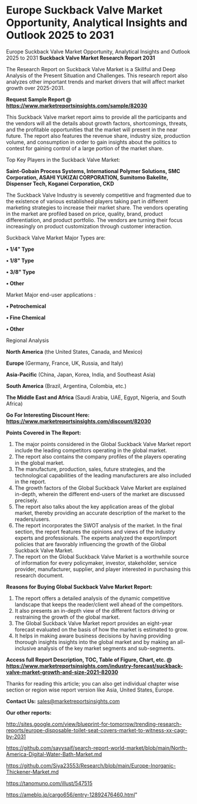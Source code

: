 # Europe Suckback Valve Market Opportunity, Analytical Insights and Outlook 2025 to 2031
Europe Suckback Valve Market Opportunity, Analytical Insights and Outlook 2025 to 2031
<strong>Suckback Valve Market Research Report 2031</strong>

The Research Report on Suckback Valve Market is a Skillful and Deep Analysis of the Present Situation and Challenges. This research report also analyzes other important trends and market drivers that will affect market growth over 2025-2031.

<strong>Request Sample Report @ <a href=https://www.marketreportsinsights.com/sample/82030>https://www.marketreportsinsights.com/sample/82030</a></strong>

This Suckback Valve market report aims to provide all the participants and the vendors will all the details about growth factors, shortcomings, threats, and the profitable opportunities that the market will present in the near future. The report also features the revenue share, industry size, production volume, and consumption in order to gain insights about the politics to contest for gaining control of a large portion of the market share.

Top Key Players in the Suckback Valve Market:

<strong>Saint-Gobain Process Systems, International Polymer Solutions, SMC Corporation, ASAHI YUKIZAI CORPORATION, Sumitomo Bakelite, Dispenser Tech, Koganei Corporation, CKD</strong>

The Suckback Valve Industry is severely competitive and fragmented due to the existence of various established players taking part in different marketing strategies to increase their market share. The vendors operating in the market are profiled based on price, quality, brand, product differentiation, and product portfolio. The vendors are turning their focus increasingly on product customization through customer interaction.

Suckback Valve Market Major Types are:

<strong>• 1/4&#34; Type

• 1/8&#34; Type

• 3/8&#34; Type

• Other</strong>

Market Major end-user applications :

<strong>• Petrochemical

• Fine Chemical

• Other</strong>

Regional Analysis

</u><strong><b>North America</b></strong> (the United States, Canada, and Mexico)

<strong><b>Europe </b></strong>(Germany, France, UK, Russia, and Italy)

<strong><b>Asia-Pacific</b></strong> (China, Japan, Korea, India, and Southeast Asia)

<strong><b>South America</b></strong> (Brazil, Argentina, Colombia, etc.)

<strong><b>The Middle East and Africa</b></strong> (Saudi Arabia, UAE, Egypt, Nigeria, and South Africa)

<strong>Go For Interesting Discount Here: <a href=https://www.marketreportsinsights.com/discount/82030>https://www.marketreportsinsights.com/discount/82030</a></strong>

<strong>Points Covered in The Report:</strong>
<ol>
  <li>The major points considered in the Global Suckback Valve Market report include the leading competitors operating in the global market.</li>
  <li>The report also contains the company profiles of the players operating in the global market.</li>
  <li>The manufacture, production, sales, future strategies, and the technological capabilities of the leading manufacturers are also included in the report.</li>
  <li>The growth factors of the Global Suckback Valve Market are explained in-depth, wherein the different end-users of the market are discussed precisely.</li>
  <li>The report also talks about the key application areas of the global market, thereby providing an accurate description of the market to the readers/users.</li>
  <li>The report incorporates the SWOT analysis of the market. In the final section, the report features the opinions and views of the industry experts and professionals. The experts analyzed the export/import policies that are favorably influencing the growth of the Global Suckback Valve Market.</li>
  <li>The report on the Global Suckback Valve Market is a worthwhile source of information for every policymaker, investor, stakeholder, service provider, manufacturer, supplier, and player interested in purchasing this research document.</li>
</ol>
<strong>Reasons for Buying Global Suckback Valve Market Report:</strong>

<ol>
  <li>The report offers a detailed analysis of the dynamic competitive landscape that keeps the reader/client well ahead of the competitors.</li>
  <li>It also presents an in-depth view of the different factors driving or restraining the growth of the global market.</li>
  <li>The Global Suckback Valve Market report provides an eight-year forecast evaluated on the basis of how the market is estimated to grow.</li>
  <li>It helps in making aware business decisions by having providing thorough insights insights into the global market and by making an all-inclusive analysis of the key market segments and sub-segments.</li>
</ol>
<strong>Access full Report Description, TOC, Table of Figure, Chart, etc. @ <a href=https://www.marketreportsinsights.com/industry-forecast/suckback-valve-market-growth-and-size-2021-82030>https://www.marketreportsinsights.com/industry-forecast/suckback-valve-market-growth-and-size-2021-82030</a></strong>


Thanks for reading this article; you can also get individual chapter wise section or region wise report version like Asia, United States, Europe.

<strong>Contact Us:</strong>
sales@marketreportsinsights.com

<strong>Our other reports:</strong>

<a href=http://sites.google.com/view/blueprint-for-tomorrow/trending-research-reports/europe-disposable-toilet-seat-covers-market-to-witness-xx-cagr-by-2031>http://sites.google.com/view/blueprint-for-tomorrow/trending-research-reports/europe-disposable-toilet-seat-covers-market-to-witness-xx-cagr-by-2031</a>

<a href=https://github.com/sayysaif/search-report-world-market/blob/main/North-America-Digital-Water-Bath-Market.md>https://github.com/sayysaif/search-report-world-market/blob/main/North-America-Digital-Water-Bath-Market.md</a>

<a href=https://github.com/Siya23553/Research/blob/main/Europe-Inorganic-Thickener-Market.md>https://github.com/Siya23553/Research/blob/main/Europe-Inorganic-Thickener-Market.md</a>

<a href=https://tanomuno.com/illust/547515>https://tanomuno.com/illust/547515</a>

<a href=https://ameblo.jp/cargo656/entry-12892476460.html>https://ameblo.jp/cargo656/entry-12892476460.html</a>"
